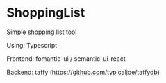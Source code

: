 # ShoppingList
 Simple shopping list tool

Using:
    Typescript

Frontend:
    fomantic-ui / semantic-ui-react

Backend:
    taffy (https://github.com/typicaljoe/taffydb)




